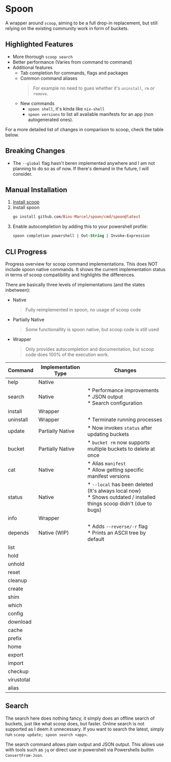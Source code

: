 # Spoon

A wrapper around `scoop`, aiming to be a full drop-in replacement, but still
relying on the existing community work in form of buckets.

## Highlighted Features

* More thorough `scoop search`
* Better performance (Varies from command to command)
* Additional features
  * Tab completion for commands, flags and packages
  * Common command aliases
    > For example no need to gues whether it's `uninstall`, `rm` or `remove`.
  * New commands
    * `spoon shell`, it's kinda like `nix-shell`
    * `spoon versions` to list all available manifests for an app (non
      autogenerated ones).

For a more detailed list of changes in comparison to scoop, check the table
below.

## Breaking Changes

* The `--global` flag hasn't beren implemented anywhere and I am not planning to
  do so as of now. If there's demand in the future, I will consider.

## Manual Installation

1. [Install scoop](https://scoop.sh/)
2. Install spoon
    ```ps
    go install github.com/Bios-Marcel/spoon/cmd/spoon@latest
    ```
3. Enable autocompletion by adding this to your powershell profile:
    ```ps
    spoon completion powershell | Out-String | Invoke-Expression
    ```

## CLI Progress

Progress overview for scoop command implementations. This does NOT include spoon
native commands. It shows the current implementation status in terms of scoop
compatibility and highlights the differences.

There are basically three levels of implementations (and the states inbetween):
* Native
  > Fully reimplemented in spoon, no usage of scoop code
* Partially Native
  > Some functionallity is spoon native, but scoop code is still used
* Wrapper
  > Only provides autocompletion and documentation, but scoop code does 100% of
  > the execution work.

| Command    | Implementation Type | Changes                                                                  |
| ---------- | ------------------- | ------------------------------------------------------------------------ |
| help       | Native              |                                                                          |
| search     | Native              | * Performance improvements<br/>* JSON output<br/> * Search configuration |
| install    | Wrapper             |                                                                          |
| uninstall  | Wrapper             | * Terminate running processes                                            |
| update     | Partially Native    | * Now invokes `status` after updating buckets                            |
| bucket     | Partially Native    | * `bucket rm` now supports multiple buckets to delete at once            |
| cat        | Native              | * Alias `manifest`<br/>* Allow getting specific manifest versions        |
| status     | Native              | * `--local` has been deleted (It's always local now)<br/>* Shows outdated / installed things scoop didn't (due to bugs) |
| info       | Wrapper             |                                                                          |
| depends    | Native (WIP)        | * Adds `--reverse/-r` flag<br/>* Prints an ASCII tree by default         |
| list       |                     |                                                                          |
| hold       |                     |                                                                          |
| unhold     |                     |                                                                          |
| reset      |                     |                                                                          |
| cleanup    |                     |                                                                          |
| create     |                     |                                                                          |
| shim       |                     |                                                                          |
| which      |                     |                                                                          |
| config     |                     |                                                                          |
| download   |                     |                                                                          |
| cache      |                     |                                                                          |
| prefix     |                     |                                                                          |
| home       |                     |                                                                          |
| export     |                     |                                                                          |
| import     |                     |                                                                          |
| checkup    |                     |                                                                          |
| virustotal |                     |                                                                          |
| alias      |                     |                                                                          |

## Search

The search here does nothing fancy, it simply does an offline search of
buckets, just like what scoop does, but faster. Online search is not supported
as I deem it unnecessary. If you want to search the latest, simply run
`scoop update; spoon search <app>`.

The search command allows plain output and JSON output. This allows use with
tools such as `jq` or direct use in powershell via Powershells builtin
`ConvertFrom-Json`.

